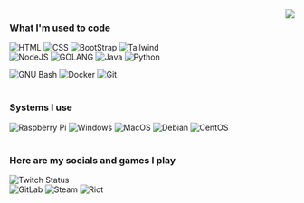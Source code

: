 <div id="header" align="center">
  <img align="right" src="https://media3.giphy.com/media/v1.Y2lkPTc5MGI3NjExZWM5NDYzOWRiZmIxMjZhY2U1YWU3OWQ2MTU1MzM1OWJkOWFhYjcyMyZjdD1z/hqaOHloopvGSya7oyC/giphy.gif"/>
</div>

### What I'm used to code 
![HTML](https://img.shields.io/badge/-HTML-E34F26?logo=html5&logoColor=white&style=for-the-badge)
![CSS](https://img.shields.io/badge/-CSS-1572B6?logo=CSS3&logoColor=white&style=for-the-badge)
![BootStrap](https://img.shields.io/badge/-BOOTSTRAP-7952B3?logo=Bootstrap&logoColor=white&style=for-the-badge)
![Tailwind](https://img.shields.io/badge/-TailwindCSS-06B6D4?logo=TailwindCSS&logoColor=white&style=for-the-badge) <br>
![NodeJS](https://img.shields.io/badge/-NodeJS-339933?logo=Node.js&logoColor=white&style=for-the-badge)
![GOLANG](https://img.shields.io/badge/-GOLANG-4285F4?logo=GO&logoColor=white&style=for-the-badge)
![Java](https://img.shields.io/badge/-java-E34A86?style=for-the-badge&logo=Java)
![Python](https://img.shields.io/badge/-Python-3776AB?logo=Python&logoColor=white&style=for-the-badge)

![GNU Bash](https://img.shields.io/badge/-GNU%20Bash-4EAA25?logo=GNUBash&logoColor=white&style=for-the-badge)
![Docker](https://img.shields.io/badge/-Docker-black?style=for-the-badge&logo=docker)
![Git](https://img.shields.io/badge/-Git-black?style=for-the-badge&logo=git)
 <br> <br>
### Systems I use
![Raspberry Pi](https://img.shields.io/badge/-Raspberry%20Pi-C51A4A?style=for-the-badge&logo=Raspberry-Pi)
![Windows](https://img.shields.io/badge/-Windows-0078D6?logo=Windows&logoColor=white&style=for-the-badge)
![MacOS](https://img.shields.io/badge/-MacOS-00AF9C?logo=Apple&logoColor=white&style=for-the-badge)
![Debian](https://img.shields.io/badge/-Debian-A81D33?logo=Debian&logoColor=white&style=for-the-badge)
![CentOS](https://img.shields.io/badge/-CentOS-262577?logo=CentOS&logoColor=white&style=for-the-badge)<br> <br>

### Here are my socials and games I play 

![Twitch Status](https://img.shields.io/twitch/status/idhoney?color=blueviolet&logo=Twitch&style=for-the-badge) <br>
![GitLab](https://img.shields.io/badge/-GitLab-FCA121?style=for-the-badge&logo=gitlab&link=https://gitlab.com/ogb4n)
![Steam](https://img.shields.io/badge/-STEAM-004680?logo=steam&logoColor=white&style=for-the-badge&link=https://steamcommunity.com/id/ogb4n)
![Riot](https://img.shields.io/badge/-U%20Need%20A%20Shower-D32936?logo=RiotGames&logoColor=white&style=for-the-badge&link=https://steamcommunity.com/id/ogb4n)
